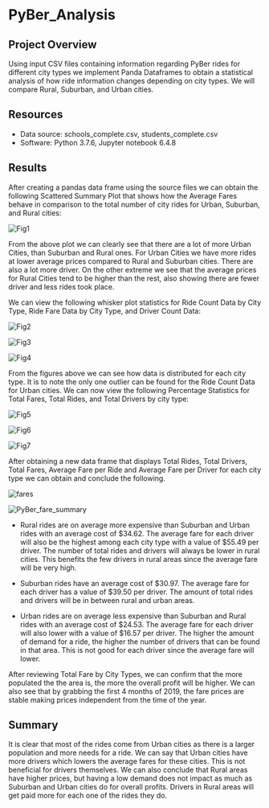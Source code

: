 # PyBer_Analysis

## Project Overview
Using input CSV files containing information regarding PyBer rides for different city types we implement Panda Dataframes to obtain a statistical analysis of how ride information changes depending on city types. We will compare Rural, Suburban, and Urban cities.

## Resources
- Data source: schools_complete.csv, students_complete.csv
- Software: Python 3.7.6, Jupyter notebook 6.4.8

## Results

After creating a pandas data frame using the source files we can obtain the following Scattered Summary Plot that shows how the Average Fares behave in comparison to the total number of city rides for Urban, Suburban, and Rural cities:

![Fig1](https://user-images.githubusercontent.com/20058842/177629134-9e0811c0-90f0-468c-b895-ba3feb3b357c.png)

From the above plot we can clearly see that there are a lot of more Urban Cities, than Suburban and Rural ones. For Urban Cities we have more rides at lower average prices compared to Rural and Suburban cities. There are also a lot more driver. On the other extreme we see that the average prices for Rural Cities tend to be higher than the rest, also showing there are fewer driver and less rides took place.

We can view the following whisker plot statistics for Ride Count Data by City Type, Ride Fare Data by City Type, and Driver Count Data:

![Fig2](https://user-images.githubusercontent.com/20058842/177621698-7b16478f-fc02-4eeb-8565-dc42cec8afaf.png)

![Fig3](https://user-images.githubusercontent.com/20058842/177624994-f7f8d17e-2212-4035-b81e-da1f2ebcee7f.png)

![Fig4](https://user-images.githubusercontent.com/20058842/177625033-2e3993db-3021-49e7-a9ba-c48a8557c178.png)


From the figures above we can see how data is distributed for each city type. It is to note the only one outlier can be found for the Ride Count Data for Urban cities. We can now view the following Percentage Statistics for Total Fares, Total Rides, and Total Drivers by city type:

![Fig5](https://user-images.githubusercontent.com/20058842/177624478-d5c95862-2052-4857-b4fb-747e065f9704.png)

![Fig6](https://user-images.githubusercontent.com/20058842/177624516-3774b03f-3a3e-4d0c-8c1d-80eb34ba4fd6.png)

![Fig7](https://user-images.githubusercontent.com/20058842/177624543-eb772140-78ef-4e8a-b20e-a6f6280976c4.png)


After obtaining a new data frame that displays Total Rides, Total Drivers, Total Fares, Average Fare per Ride and Average Fare per Driver for each city type we can obtain and conclude the following.

![fares](https://user-images.githubusercontent.com/20058842/177619751-b85a5d8e-c72c-4389-a42b-21a360a1d497.png)

![PyBer_fare_summary](https://user-images.githubusercontent.com/20058842/177637612-55d26e44-895d-4e75-ba3f-d60f3894a53d.png)

- Rural rides are on average more expensive than Suburban and Urban rides with an average cost of $34.62. The average fare for each driver will also be the highest among each city type with a value of $55.49 per driver. The number of total rides and drivers will always be lower in rural cities. This benefits the few drivers in rural areas since the average fare will be very high.

- Suburban rides have an average cost of $30.97. The average fare for each driver has a value of $39.50 per driver. The amount of total rides and drivers will be in between rural and urban areas.

- Urban rides are on average less expensive than Suburban and Rural rides with an average cost of $24.53. The average fare for each driver will also lower with a value of $16.57 per driver. The higher the amount of demand for a ride, the higher the number of drivers that can be found in that area. This is not good for each driver since the average fare will lower.

After reviewing Total Fare by City Types, we can confirm that the more populated the the area is, the more the overall profit will be higher. We can also see that by grabbing the first 4 months of 2019, the fare prices are stable making prices independent from the time of the year.

## Summary

It is clear that most of the rides come from Urban cities as there is a larger population and more needs for a ride. We can say that Urban cities have more drivers which lowers the average fares for these cities. This is not beneficial for drivers themselves. We can also conclude that Rural areas have higher prices, but having a low demand does not impact as much as Suburban and Urban cities do for overall profits. Drivers in Rural areas will get paid more for each one of the rides they do.
